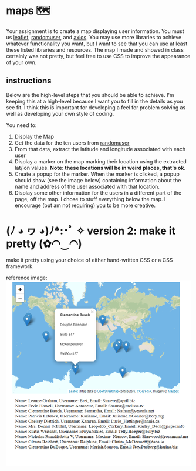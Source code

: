 # maps 🗺️

Your assignment is to create a map displaying user information. You must us [leaflet](https://leafletjs.com/), [randomuser](https://randomuser.me/), and [axios](https://github.com/axios/axios). You may use more libraries to achieve whatever functionality you want, but I want to see that you can use at least these listed libraries and resources. The map I made and showed in class certainly was not pretty, but feel free to use CSS to improve the appearance of your own.

## instructions

Below are the high-level steps that you should be able to achieve. I'm keeping this at a high-level because I want you to fill in the details as you see fit. I think this is important for developing a feel for problem solving as well as developing your own style of coding.

You need to:

1. Display the Map
2. Get the data for the ten users from [randomuser](https://randomuser.me/)
3. From that data, extract the latitude and longitude associated with each user
4. Display a marker on the map marking their location using the extracted lat/lon values. **Note: these locations will be in weird places, that's ok.**
5. Create a popup for the marker. When the marker is clicked, a popup should show (see the image below) containing information about the name and address of the user associated with that location.
6. Display some other information for the users in a different part of the page, off the map. I chose to stuff everything below the map. I encourage (but am not requiring) you to be more creative.

# (ﾉ ◕ ヮ ◕)ﾉ\*:･ﾟ ✧ version 2: make it pretty (✿◠‿◠)

make it pretty using your choice of either hand-written CSS or a CSS framework.

reference image:
![alt text](./example.png 'Logo Title Text 1')
